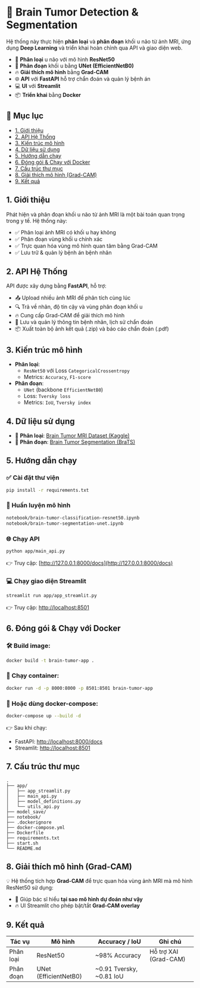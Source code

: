 # 🧠 Brain Tumor Detection & Segmentation  

Hệ thống này thực hiện **phân loại** và **phân đoạn** khối u não từ ảnh MRI, ứng dụng **Deep Learning** và triển khai hoàn chỉnh qua API và giao diện web.  
- 🧪 **Phân loại** u não với mô hình **ResNet50**  
- 🧠 **Phân đoạn** khối u bằng **UNet (EfficientNetB0)**  
- 🔥 **Giải thích mô hình** bằng **Grad-CAM**  
- 🌐 **API** với **FastAPI** hỗ trợ chẩn đoán và quản lý bệnh án  
- 💻 **UI** với **Streamlit**  
- 📦 **Triển khai** bằng **Docker**  

## 📁 Mục lục
- [1. Giới thiệu](#1-giới-thiệu)  
- [2. API Hệ Thống](#2-api-hệ-thống)  
- [3. Kiến trúc mô hình](#3-kiến-trúc-mô-hình)  
- [4. Dữ liệu sử dụng](#4-dữ-liệu-sử-dụng)  
- [5. Hướng dẫn chạy](#5-hướng-dẫn-chạy)  
- [6. Đóng gói & Chạy với Docker](#6-đóng-gói--chạy-với-docker)  
- [7. Cấu trúc thư mục](#7-cấu-trúc-thư-mục)  
- [8. Giải thích mô hình (Grad-CAM)](#8-giải-thích-mô-hình-grad-cam)  
- [9. Kết quả](#9-kết-quả)  

## 1. Giới thiệu  
Phát hiện và phân đoạn khối u não từ ảnh MRI là một bài toán quan trọng trong y tế. Hệ thống này:  
- ✅ Phân loại ảnh MRI có khối u hay không  
- ✅ Phân đoạn vùng khối u chính xác  
- ✅ Trực quan hóa vùng mô hình quan tâm bằng Grad-CAM  
- ✅ Lưu trữ & quản lý bệnh án bệnh nhân  

## 2. API Hệ Thống  
API được xây dựng bằng **FastAPI**, hỗ trợ:  
- 📤 Upload nhiều ảnh MRI để phân tích cùng lúc  
- 🔍 Trả về nhãn, độ tin cậy và vùng phân đoạn khối u  
- 🔥 Cung cấp Grad-CAM để giải thích mô hình  
- 🧾 Lưu và quản lý thông tin bệnh nhân, lịch sử chẩn đoán  
- 📦 Xuất toàn bộ ảnh kết quả (.zip) và báo cáo chẩn đoán (.pdf)  

## 3. Kiến trúc mô hình  
- **Phân loại**:  
  - `ResNet50` với Loss `CategoricalCrossentropy`  
  - Metrics: `Accuracy`, `F1-score`  
- **Phân đoạn**:  
  - `UNet` (backbone `EfficientNetB0`)  
  - Loss: `Tversky loss`  
  - Metrics: `IoU`, `Tversky index`  

## 4. Dữ liệu sử dụng  
- 📂 **Phân loại**: [Brain Tumor MRI Dataset (Kaggle)](https://www.kaggle.com/datasets/masoudnickparvar/brain-tumor-mri-dataset)  
- 📂 **Phân đoạn**: [Brain Tumor Segmentation (BraTS)](https://www.kaggle.com/datasets/anhxunv/brain-turmor-segment-datasets)  

## 5. Hướng dẫn chạy  
### ✅ Cài đặt thư viện  
```bash
pip install -r requirements.txt
```
### 🚀 Huấn luyện mô hình  
```bash
notebook/brain-tumor-classification-resnet50.ipynb
notebook/brain-tumor-segmentation-unet.ipynb
```
### 🌐 Chạy API  
```bash
python app/main_api.py
```
👉 Truy cập: [http://127.0.0.1:8000/docs](http://127.0.0.1:8000/docs)  
### 💻 Chạy giao diện Streamlit  
```bash
streamlit run app/app_streamlit.py
```
👉 Truy cập: [http://localhost:8501](http://localhost:8501)  

## 6. Đóng gói & Chạy với Docker  
### 🛠️ Build image:  
```bash
docker build -t brain-tumor-app .
```
### 🚀 Chạy container:  
```bash
docker run -d -p 8000:8000 -p 8501:8501 brain-tumor-app
```
### 🐳 Hoặc dùng docker-compose:  
```bash
docker-compose up --build -d
```
👉 Sau khi chạy:  
- FastAPI: [http://localhost:8000/docs](http://localhost:8000/docs)  
- Streamlit: [http://localhost:8501](http://localhost:8501)  

## 7. Cấu trúc thư mục  
```
.
├── app/
│   ├── app_streamlit.py
│   ├── main_api.py
│   ├── model_definitions.py
│   └── utils_api.py
├── model_save/
├── notebook/
├── .dockerignore
├── docker-compose.yml
├── Dockerfile
├── requirements.txt
├── start.sh
└── README.md
```

## 8. Giải thích mô hình (Grad-CAM)  
💡 Hệ thống tích hợp **Grad-CAM** để trực quan hóa vùng ảnh MRI mà mô hình ResNet50 sử dụng:  
- 🎯 Giúp bác sĩ hiểu **tại sao mô hình dự đoán như vậy**  
- 🔥 UI Streamlit cho phép bật/tắt **Grad-CAM overlay**  

## 9. Kết quả  
| Tác vụ       | Mô hình               | Accuracy / IoU | Ghi chú |
|--------------|------------------------|----------------|---------|
| Phân loại    | ResNet50               | ~98% Accuracy  | Hỗ trợ XAI (Grad-CAM) |
| Phân đoạn    | UNet (EfficientNetB0) | ~0.91 Tversky, ~0.81 IoU |         |

